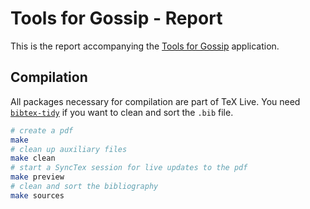 # Tools for Gossip - Report

This is the report accompanying the [Tools for Gossip](https://github.com/RamonMeffert/tools-for-gossip) application.

## Compilation

All packages necessary for compilation are part of TeX Live. 
You need [`bibtex-tidy`](https://github.com/FlamingTempura/bibtex-tidy) if you want to clean and sort the `.bib` file.

```bash
# create a pdf
make
# clean up auxiliary files
make clean
# start a SyncTex session for live updates to the pdf
make preview 
# clean and sort the bibliography
make sources 
```